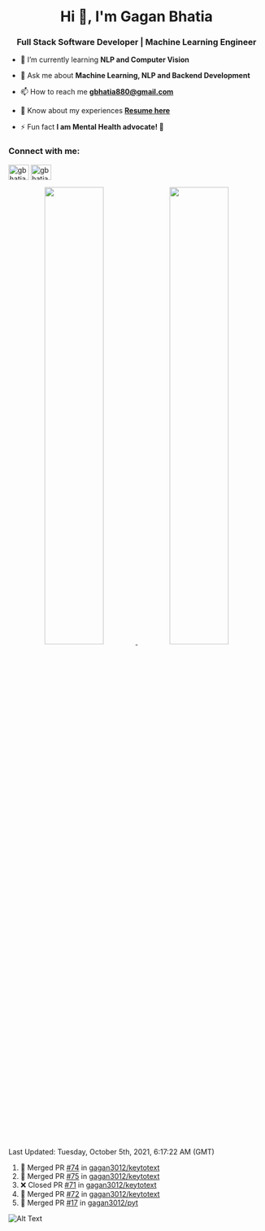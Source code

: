 <h1 align="center">Hi 👋, I'm Gagan Bhatia</h1>
<h3 align="center">Full Stack Software Developer | Machine Learning Engineer</h3>

- 🌱 I’m currently learning **NLP and Computer Vision**

- 💬 Ask me about **Machine Learning, NLP and Backend Development**

- 📫 How to reach me **gbhatia880@gmail.com**

- 📄 Know about my experiences [**Resume here**](https://drive.google.com/file/d/1VebQQLX8_SjgyhgccZByyDmtsXevF4Zf/view?usp=sharing)

- ⚡ Fun fact **I am Mental Health advocate! 🧠**

<h3 align="left">Connect with me:</h3>
<p align="left">
<a href="https://twitter.com/gbhatia30" target="blank"><img align="center" src="https://cdn.jsdelivr.net/npm/simple-icons@3.0.1/icons/twitter.svg" alt="gbhatia30" height="30" width="40" /></a>
<a href="https://linkedin.com/in/gbhatia30" target="blank"><img align="center" src="https://cdn.jsdelivr.net/npm/simple-icons@3.0.1/icons/linkedin.svg" alt="gbhatia30" height="30" width="40" /></a>
</p>

<p align="center">
<a href="https://github-readme-stats.vercel.app/api?username=gagan3012&count_private=true&show_icons=true&include_all_commits=false&hide_border=true&hide_title=true">
  <img width="48%"  src="https://github-readme-stats.vercel.app/api?username=gagan3012&count_private=true&show_icons=true&include_all_commits=false&hide_border=true&hide_title=true" />
</a>
<a href="https://github-readme-streak-stats.herokuapp.com/?user=gagan3012&hide_border=true">
  <img width="48%"  src="https://github-readme-streak-stats.herokuapp.com/?user=gagan3012&hide_border=true" />
</a>
</p>

<!--RECENT_ACTIVITY:last_update-->
Last Updated: Tuesday, October 5th, 2021, 6:17:22 AM (GMT)
<!--RECENT_ACTIVITY:last_update_end-->
<!--RECENT_ACTIVITY:start-->

1. 🎉 Merged PR [#74](https://github.com/gagan3012/keytotext/pull/74) in [gagan3012/keytotext](https://github.com/gagan3012/keytotext)
2. 🎉 Merged PR [#75](https://github.com/gagan3012/keytotext/pull/75) in [gagan3012/keytotext](https://github.com/gagan3012/keytotext)
3. ❌ Closed PR [#71](https://github.com/gagan3012/keytotext/pull/71) in [gagan3012/keytotext](https://github.com/gagan3012/keytotext)
4. 🎉 Merged PR [#72](https://github.com/gagan3012/keytotext/pull/72) in [gagan3012/keytotext](https://github.com/gagan3012/keytotext)
5. 🎉 Merged PR [#17](https://github.com/gagan3012/pyt/pull/17) in [gagan3012/pyt](https://github.com/gagan3012/pyt)
<!--RECENT_ACTIVITY:end-->

![Alt Text](https://github.com/gagan3012/gagan3012/blob/output/github-contribution-grid-snake.gif)

